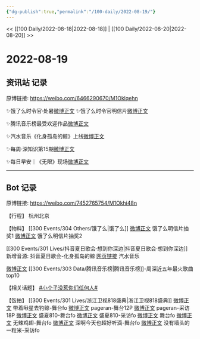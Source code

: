 ```yaml
---
{"dg-publish":true,"permalink":"/100-daily/2022-08-19/"}
---
```



<< [[100 Daily/2022-08-18\|2022-08-18]] | [[100 Daily/2022-08-20\|2022-08-20]] >>

# 2022-08-19

## 资讯站 记录

原博链接: https://weibo.com/6466290670/M1Oklqehn

✨饿了么时令官·处暑[微博正文](https://m.weibo.cn/6466290670/4804241325301237)
✨饿了么时令官明信片[微博正文](https://m.weibo.cn/6466290670/4804314172494453)

✨腾讯音乐榜最受欢迎作品[微博正文](https://m.weibo.cn/6466290670/4804317439853315)

✨汽水音乐《化身孤岛的鲸》上线[微博正文](https://m.weibo.cn/6466290670/4804167715784762)

✨每周·深知识第15期[微博正文](https://m.weibo.cn/6466290670/4804168328419449)

✨每日早安｜《无限》现场[微博正文](https://m.weibo.cn/6466290670/4804090896322598)

---
## Bot 记录

原博链接: https://weibo.com/7452765754/M1Okhi48n

【行程】
杭州北京

【物料】
[[300 Events/304 Others/饿了么\|饿了么]]
[微博正文](https://m.weibo.cn/7756461320/4804227194422501) 饿了么明信片抽奖1
[微博正文](https://m.weibo.cn/7756461320/4804298989635435) 饿了么明信片抽奖2

[[300 Events/301 Lives/抖音夏日歌会·想到你深边\|抖音夏日歌会·想到你深边]] 新增音源:
抖音夏日歌会-化身孤岛的鲸
[网页链接](https://weibo.cn/sinaurl?u=https%3A%2F%2Fqishui.douyin.com%2Fs%2Fja6oqwj%2F) 汽水音乐

[微博正文](https://m.weibo.cn/6573096128/4804239032059358) [[300 Events/303 Data/腾讯音乐榜\|腾讯音乐榜]]-周深近五年最火歌曲top10

【相关话题】
[#小个子没惹你们任何人#](https://s.weibo.com/weibo?q=%23%E5%B0%8F%E4%B8%AA%E5%AD%90%E6%B2%A1%E6%83%B9%E4%BD%A0%E4%BB%AC%E4%BB%BB%E4%BD%95%E4%BA%BA%23)

【饭拍】
[[300 Events/301 Lives/浙江卫视818盛典\|浙江卫视818盛典]]
[微博正文](https://m.weibo.cn/3246571812/4804209297852476) 带着啾星去钓鲸-舞台fo
[微博正文](https://m.weibo.cn/7633014126/4804189299671887) pageran-舞台12P
[微博正文](https://m.weibo.cn/7633014126/4804178964387234) pageran-采访18P
[微博正文](https://m.weibo.cn/5926328192/4803929920242778) 盛夏810-舞台fo
[微博正文](https://m.weibo.cn/5926328192/4804088800480359) 盛夏810-采访fo
[微博正文](https://m.weibo.cn/7633014126/4804123490780170) 舞台fo
[微博正文](https://m.weibo.cn/7495641082/4803996654764990) 无辣鸡翅-舞台fo
[微博正文](https://m.weibo.cn/3123996041/4803995589674991) 深啊今天也超好听滴-舞台fo
[微博正文](https://m.weibo.cn/6341302781/4804111462039622) 没有墙头的一粒米-采访fo
